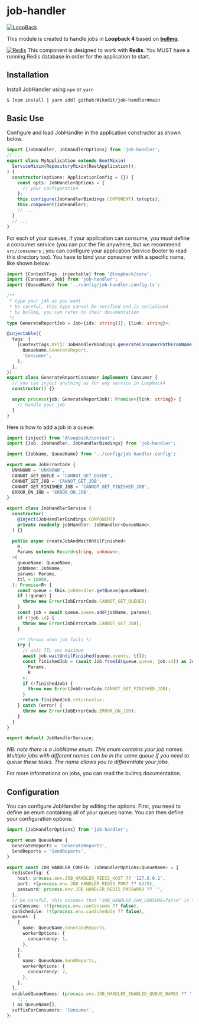 # job-handler

[![LoopBack](<https://github.com/strongloop/loopback-next/raw/master/docs/site/imgs/branding/Powered-by-LoopBack-Badge-(blue)-@2x.png>)](http://loopback.io/)

This module is created to handle jobs in **Loopback 4** based on **[bullmq](https://github.com/taskforcesh/bullmq)**.

[![Redis](https://redis.io/images/redis-white.png)](https://redis.io/)
This component is designed to work with **Redis**. You MUST have a running Redis database in order for the application to start.

## Installation

Install JobHandler using `npm` or `yarn`

```sh
$ [npm install | yarn add] github:Wikodit/job-handler#main
```

## Basic Use

Configure and load JobHandler in the application constructor
as shown below.

```ts
import {JobHandler, JobHandlerOptions} from 'job-handler';
// ...
export class MyApplication extends BootMixin(
  ServiceMixin(RepositoryMixin(RestApplication)),
) {
  constructor(options: ApplicationConfig = {}) {
    const opts: JobHandlerOptions = {
      // your configuration
    };
    this.configure(JobHandlerBindings.COMPONENT).to(opts);
    this.component(JobHandler);
    // ...
  }
  // ...
}
```

For each of your queues, if your application can consume, you must define a consumer service (you can put the file anywhere, but we recommend `src/consumers` ; you can configure your application Service Booter to read this directory too). You have to bind your consumer with a specific name, like shown below:

```ts
import {ContextTags, injectable} from '@loopback/core';
import {Consumer, Job} from 'job-handler';
import {QueueName} from '../config/job-handler.config.ts';

/**
 * type your job as you want
 * be careful, this type cannot be verified and is serialized
 * by bullmq, you can refer to their documentation
 */
type GenerateReportJob = Job<{ids: string[]}, {link: string}>;

@injectable({
  tags: {
    [ContextTags.KEY]: JobHandlerBindings.generateConsumerPathFromName(
      QueueName.GenerateReport,
      'Consumer',
    ),
  },
})
export class GenerateReportConsumer implements Consumer {
  // you can inject anything as for any service in Loopback4
  constructor() {}

  async process(job: GenerateReportJob): Promise<{link: string}> {
    // handle your job
  }
}
```

Here is how to add a job in a queue:

```ts
import {inject} from '@loopback/context';
import {Job, JobHandler, JobHandlerBindings} from 'job-handler';

import {JobName, QueueName} from '../config/job-handler.config';

export enum JobErrorCode {
  UNKNOWN = 'UNKNOWN',
  CANNOT_GET_QUEUE = 'CANNOT_GET_QUEUE',
  CANNOT_GET_JOB = 'CANNOT_GET_JOB',
  CANNOT_GET_FINISHED_JOB = 'CANNOT_GET_FINISHED_JOB',
  ERROR_ON_JOB = 'ERROR_ON_JOB',
}

export class JobHandlerService {
  constructor(
    @inject(JobHandlerBindings.COMPONENT)
    private readonly jobHandler: JobHandler<QueueName>,
  ) {}

  public async createJobAndWaitUntilFinished<
    R,
    Params extends Record<string, unknown>,
  >(
    queueName: QueueName,
    jobName: JobName,
    params: Params,
    ttl = 10000,
  ): Promise<R> {
    const queue = this.jobHandler.getQueue(queueName);
    if (!queue) {
      throw new Error(JobErrorCode.CANNOT_GET_QUEUE);
    }
    const job = await queue.queue.add(jobName, params);
    if (!job.id) {
      throw new Error(JobErrorCode.CANNOT_GET_JOB);
    }

    /** throws when job fails */
    try {
      // wait TTL sec maximum
      await job.waitUntilFinished(queue.events, ttl);
      const finishedJob = (await Job.fromId(queue.queue, job.id)) as Job<
        Params,
        R
      >;
      if (!finishedJob) {
        throw new Error(JobErrorCode.CANNOT_GET_FINISHED_JOB);
      }
      return finishedJob.returnvalue;
    } catch (error) {
      throw new Error(JobErrorCode.ERROR_ON_JOB);
    }
  }
}

export default JobHandlerService;
```

_NB: note there is a JobName enum. This enum contains your job names. Multiple jobs with different names can be in the same queue if you need to queue these tasks. The name allows you to differentiate your jobs._

For more informations on jobs, you can read the bullmq documentation.

## Configuration

You can configure JobHandler by editing the options. First, you need to define an enum containing all of your queues name. You can then define your configuration options:

```ts
import {JobHandlerOptions} from 'job-handler';

export enum QueueName {
  GenerateReports = 'GenerateReports',
  SendReports = 'SendReports',
}

export const JOB_HANDLER_CONFIG: JobHandlerOptions<QueueName> = {
  redisConfig: {
    host: process.env.JOB_HANDLER_REDIS_HOST ?? '127.0.0.1',
    port: +(process.env.JOB_HANDLER_REDIS_PORT ?? 6379),
    password: process.env.JOB_HANDLER_REDIS_PASSWORD ?? '',
  },
  // be careful, this assumes that "JOB_HANDLER_CAN_CONSUME=false" is true
  canConsume: !!(process.env.canConsume ?? false),
  canSchedule: !!(process.env.canSchedule ?? false),
  queues: [
    {
      name: QueueName.GenerateReports,
      workerOptions: {
        concurrency: 1,
      },
    },
    {
      name: QueueName.SendReports,
      workerOptions: {
        concurrency: 2,
      },
    },
  ],
  enabledQueueNames: (process.env.JOB_HANDLER_ENABLED_QUEUE_NAMES ?? '').split(
    ';',
  ) as QueueName[],
  suffixForConsumers: 'Consumer',
};
```
